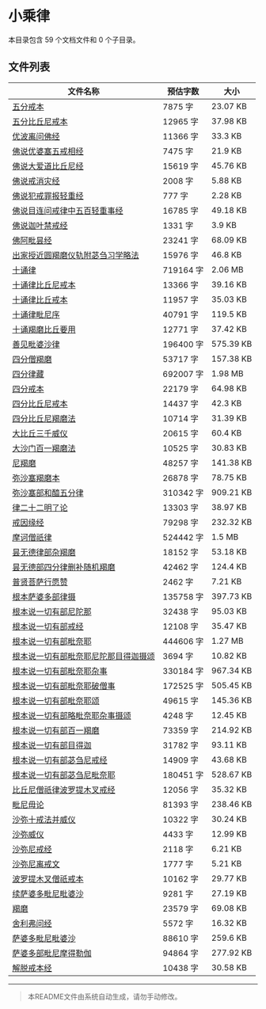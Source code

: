 # 小乘律

本目录包含 59 个文档文件和 0 个子目录。

## 文件列表

| 文件名称 | 预估字数 | 大小 |
|---------|---------|------|
| [五分戒本](佛藏/乾隆藏/小乘律/五分戒本.md) | 7875 字 | 23.07 KB |
| [五分比丘尼戒本](佛藏/乾隆藏/小乘律/五分比丘尼戒本.md) | 12965 字 | 37.98 KB |
| [优波离问佛经](佛藏/乾隆藏/小乘律/优波离问佛经.md) | 11366 字 | 33.3 KB |
| [佛说优婆塞五戒相经](佛藏/乾隆藏/小乘律/佛说优婆塞五戒相经.md) | 7475 字 | 21.9 KB |
| [佛说大爱道比丘尼经](佛藏/乾隆藏/小乘律/佛说大爱道比丘尼经.md) | 15619 字 | 45.76 KB |
| [佛说戒消灾经](佛藏/乾隆藏/小乘律/佛说戒消灾经.md) | 2008 字 | 5.88 KB |
| [佛说犯戒罪报轻重经](佛藏/乾隆藏/小乘律/佛说犯戒罪报轻重经.md) | 777 字 | 2.28 KB |
| [佛说目连问戒律中五百轻重事经](佛藏/乾隆藏/小乘律/佛说目连问戒律中五百轻重事经.md) | 16785 字 | 49.18 KB |
| [佛说迦叶禁戒经](佛藏/乾隆藏/小乘律/佛说迦叶禁戒经.md) | 1331 字 | 3.9 KB |
| [佛阿毗昙经](佛藏/乾隆藏/小乘律/佛阿毗昙经.md) | 23241 字 | 68.09 KB |
| [出家授近圆羯磨仪轨附苾刍习学略法](佛藏/乾隆藏/小乘律/出家授近圆羯磨仪轨附苾刍习学略法.md) | 15976 字 | 46.8 KB |
| [十诵律](佛藏/乾隆藏/小乘律/十诵律.md) | 719164 字 | 2.06 MB |
| [十诵律比丘尼戒本](佛藏/乾隆藏/小乘律/十诵律比丘尼戒本.md) | 13366 字 | 39.16 KB |
| [十诵律比丘戒本](佛藏/乾隆藏/小乘律/十诵律比丘戒本.md) | 11957 字 | 35.03 KB |
| [十诵律毗尼序](佛藏/乾隆藏/小乘律/十诵律毗尼序.md) | 40791 字 | 119.5 KB |
| [十诵羯磨比丘要用](佛藏/乾隆藏/小乘律/十诵羯磨比丘要用.md) | 12771 字 | 37.42 KB |
| [善见毗婆沙律](佛藏/乾隆藏/小乘律/善见毗婆沙律.md) | 196400 字 | 575.39 KB |
| [四分僧羯磨](佛藏/乾隆藏/小乘律/四分僧羯磨.md) | 53717 字 | 157.38 KB |
| [四分律藏](佛藏/乾隆藏/小乘律/四分律藏.md) | 692007 字 | 1.98 MB |
| [四分戒本](佛藏/乾隆藏/小乘律/四分戒本.md) | 22179 字 | 64.98 KB |
| [四分比丘尼戒本](佛藏/乾隆藏/小乘律/四分比丘尼戒本.md) | 14437 字 | 42.3 KB |
| [四分比丘尼羯磨法](佛藏/乾隆藏/小乘律/四分比丘尼羯磨法.md) | 10714 字 | 31.39 KB |
| [大比丘三千威仪](佛藏/乾隆藏/小乘律/大比丘三千威仪.md) | 20615 字 | 60.4 KB |
| [大沙门百一羯磨法](佛藏/乾隆藏/小乘律/大沙门百一羯磨法.md) | 10525 字 | 30.83 KB |
| [尼羯磨](佛藏/乾隆藏/小乘律/尼羯磨.md) | 48257 字 | 141.38 KB |
| [弥沙塞羯磨本](佛藏/乾隆藏/小乘律/弥沙塞羯磨本.md) | 26878 字 | 78.75 KB |
| [弥沙塞部和醯五分律](佛藏/乾隆藏/小乘律/弥沙塞部和醯五分律.md) | 310342 字 | 909.21 KB |
| [律二十二明了论](佛藏/乾隆藏/小乘律/律二十二明了论.md) | 13303 字 | 38.97 KB |
| [戒因缘经](佛藏/乾隆藏/小乘律/戒因缘经.md) | 79298 字 | 232.32 KB |
| [摩诃僧祇律](佛藏/乾隆藏/小乘律/摩诃僧祇律.md) | 524442 字 | 1.5 MB |
| [昙无德律部杂羯磨](佛藏/乾隆藏/小乘律/昙无德律部杂羯磨.md) | 18152 字 | 53.18 KB |
| [昙无德部四分律删补随机羯磨](佛藏/乾隆藏/小乘律/昙无德部四分律删补随机羯磨.md) | 42462 字 | 124.4 KB |
| [普贤菩萨行愿赞](佛藏/乾隆藏/小乘律/普贤菩萨行愿赞.md) | 2462 字 | 7.21 KB |
| [根本萨婆多部律摄](佛藏/乾隆藏/小乘律/根本萨婆多部律摄.md) | 135758 字 | 397.73 KB |
| [根本说一切有部尼陀那](佛藏/乾隆藏/小乘律/根本说一切有部尼陀那.md) | 32438 字 | 95.03 KB |
| [根本说一切有部戒经](佛藏/乾隆藏/小乘律/根本说一切有部戒经.md) | 12108 字 | 35.47 KB |
| [根本说一切有部毗奈耶](佛藏/乾隆藏/小乘律/根本说一切有部毗奈耶.md) | 444606 字 | 1.27 MB |
| [根本说一切有部毗奈耶尼陀那目得迦摄颂](佛藏/乾隆藏/小乘律/根本说一切有部毗奈耶尼陀那目得迦摄颂.md) | 3694 字 | 10.82 KB |
| [根本说一切有部毗奈耶杂事](佛藏/乾隆藏/小乘律/根本说一切有部毗奈耶杂事.md) | 330184 字 | 967.34 KB |
| [根本说一切有部毗奈耶破僧事](佛藏/乾隆藏/小乘律/根本说一切有部毗奈耶破僧事.md) | 172525 字 | 505.45 KB |
| [根本说一切有部毗奈耶颂](佛藏/乾隆藏/小乘律/根本说一切有部毗奈耶颂.md) | 49615 字 | 145.36 KB |
| [根本说一切有部略毗奈耶杂事摄颂](佛藏/乾隆藏/小乘律/根本说一切有部略毗奈耶杂事摄颂.md) | 4248 字 | 12.45 KB |
| [根本说一切有部百一羯磨](佛藏/乾隆藏/小乘律/根本说一切有部百一羯磨.md) | 73359 字 | 214.92 KB |
| [根本说一切有部目得迦](佛藏/乾隆藏/小乘律/根本说一切有部目得迦.md) | 31782 字 | 93.11 KB |
| [根本说一切有部苾刍尼戒经](佛藏/乾隆藏/小乘律/根本说一切有部苾刍尼戒经.md) | 14909 字 | 43.68 KB |
| [根本说一切有部苾刍尼毗奈耶](佛藏/乾隆藏/小乘律/根本说一切有部苾刍尼毗奈耶.md) | 180451 字 | 528.67 KB |
| [比丘尼僧祇律波罗提木叉戒经](佛藏/乾隆藏/小乘律/比丘尼僧祇律波罗提木叉戒经.md) | 12056 字 | 35.32 KB |
| [毗尼毋论](佛藏/乾隆藏/小乘律/毗尼毋论.md) | 81393 字 | 238.46 KB |
| [沙弥十戒法并威仪](佛藏/乾隆藏/小乘律/沙弥十戒法并威仪.md) | 10322 字 | 30.24 KB |
| [沙弥威仪](佛藏/乾隆藏/小乘律/沙弥威仪.md) | 4433 字 | 12.99 KB |
| [沙弥尼戒经](佛藏/乾隆藏/小乘律/沙弥尼戒经.md) | 2118 字 | 6.21 KB |
| [沙弥尼离戒文](佛藏/乾隆藏/小乘律/沙弥尼离戒文.md) | 1777 字 | 5.21 KB |
| [波罗提木叉僧祇戒本](佛藏/乾隆藏/小乘律/波罗提木叉僧祇戒本.md) | 10162 字 | 29.77 KB |
| [续萨婆多毗尼毗婆沙](佛藏/乾隆藏/小乘律/续萨婆多毗尼毗婆沙.md) | 9281 字 | 27.19 KB |
| [羯磨](佛藏/乾隆藏/小乘律/羯磨.md) | 23579 字 | 69.08 KB |
| [舍利弗问经](佛藏/乾隆藏/小乘律/舍利弗问经.md) | 5572 字 | 16.32 KB |
| [萨婆多毗尼毗婆沙](佛藏/乾隆藏/小乘律/萨婆多毗尼毗婆沙.md) | 88610 字 | 259.6 KB |
| [萨婆多部毗尼摩得勒伽](佛藏/乾隆藏/小乘律/萨婆多部毗尼摩得勒伽.md) | 94864 字 | 277.92 KB |
| [解脱戒本经](佛藏/乾隆藏/小乘律/解脱戒本经.md) | 10438 字 | 30.58 KB |

---

> 本README文件由系统自动生成，请勿手动修改。
